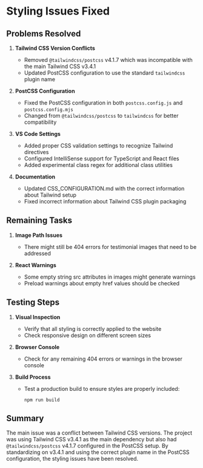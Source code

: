 # Styling Issues Fixed

## Problems Resolved

1. **Tailwind CSS Version Conflicts**
   - Removed `@tailwindcss/postcss` v4.1.7 which was incompatible with the main Tailwind CSS v3.4.1
   - Updated PostCSS configuration to use the standard `tailwindcss` plugin name

2. **PostCSS Configuration**
   - Fixed the PostCSS configuration in both `postcss.config.js` and `postcss.config.mjs`
   - Changed from `@tailwindcss/postcss` to `tailwindcss` for better compatibility

3. **VS Code Settings**
   - Added proper CSS validation settings to recognize Tailwind directives
   - Configured IntelliSense support for TypeScript and React files
   - Added experimental class regex for additional class utilities

4. **Documentation**
   - Updated CSS_CONFIGURATION.md with the correct information about Tailwind setup
   - Fixed incorrect information about Tailwind CSS plugin packaging

## Remaining Tasks

1. **Image Path Issues**
   - There might still be 404 errors for testimonial images that need to be addressed

2. **React Warnings**
   - Some empty string src attributes in images might generate warnings
   - Preload warnings about empty href values should be checked

## Testing Steps

1. **Visual Inspection**
   - Verify that all styling is correctly applied to the website
   - Check responsive design on different screen sizes

2. **Browser Console**
   - Check for any remaining 404 errors or warnings in the browser console

3. **Build Process**
   - Test a production build to ensure styles are properly included:
     ```
     npm run build
     ```

## Summary

The main issue was a conflict between Tailwind CSS versions. The project was using Tailwind CSS v3.4.1 as the main dependency but also had `@tailwindcss/postcss` v4.1.7 configured in the PostCSS setup. By standardizing on v3.4.1 and using the correct plugin name in the PostCSS configuration, the styling issues have been resolved.
